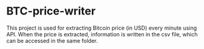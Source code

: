 # BTC-price-writer

This project is used for extracting Bitcoin price (in USD) every minute using API.
When the price is extracted, information is written in the csv file, which can be accessed in the same folder.
